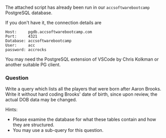 The attached script has already been run in our `accsoftwarebootcamp` PostgreSQL database.

If you don't have it, the connection details are 

    Host:     pgdb.accsoftwarebootcamp.com
    Port:     4321
    Database: accsoftwarebootcamp
    User:     acc
    password: accrocks

You may need the PostgreSQL extension of VSCode by Chris Kolkman or another suitable PG client.

### Question

Write a query which lists all the players that were born after Aaron Brooks.  Write it without hard coding Brooks' date of birth, since upon review, the actual DOB data may be changed.  

Hints: 

- Please examine the database for what these tables contain and how they are structured.
- You may use a sub-query for this question.
